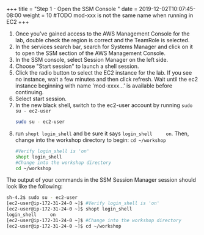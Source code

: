 +++
title = "Step 1 - Open the SSM Console "
date = 2019-12-02T10:07:45-08:00
weight = 10
#TODO mod-xxx is not the same name when running in EC2
+++



1. Once you've gained access to the AWS Management Console for the lab, double check the region is correct and the TeamRole is selected.
1. In the services search bar, search for Systems Manager and click on it to open the SSM section of the AWS Management Console.
1. In the SSM console, select Session Manager on the left side.
1. Choose "Start session" to launch a shell session.
1. Click the radio button to select the EC2 instance for the lab. If you see no instance, wait a few minutes and then click refresh. Wait until the ec2 instance beginning with name 'mod-xxxx...' is available before continuing.
1. Select start session.
1. In the new black shell, switch to the ec2-user account by running ```sudo su - ec2-user```
    ```bash
    sudo su - ec2-user
    ```
1. run ```shopt login_shell``` and be sure it says ```login_shell     on```. Then, change into the workshop directory to begin: ```cd ~/workshop```
   ```bash
   #Verify login_shell is 'on'
   shopt login_shell
   #Change into the workshop directory
   cd ~/workshop
   ```

The output of your commands in the SSM Session Manager session should look like the following:
```bash
sh-4.2$ sudo su - ec2-user
[ec2-user@ip-172-31-24-0 ~]$ #Verify login_shell is 'on'
[ec2-user@ip-172-31-24-0 ~]$ shopt login_shell
login_shell     on
[ec2-user@ip-172-31-24-0 ~]$ #Change into the workshop directory
[ec2-user@ip-172-31-24-0 ~]$ cd ~/workshop
```
